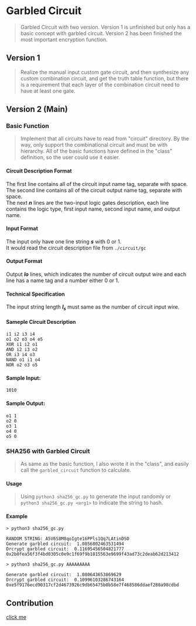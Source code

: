 # **Garbled Circuit**

> Garbled Circuit with two version. Version 1 is unfinished but only has a basic concept with garbled circuit.
> Version 2 has been finished the most important encryption function.

## Version 1
> Realize the manual input custom gate circuit, and then synthesize any custom combination circuit, and get the truth table function, but there is a requirement that each layer of the combination circuit need to have at least one gate.

## Version 2 (Main)
### Basic Function
> Implement that all circuits have to read from "circuit" directory. By the way, only support the combinational circuit and must be with hierarchy. All of the basic functions have defined in the "class" definition, so the user could use it easier.

#### Circuit Description Format
The first line contains all of the circuit input name tag, separate with space.  
The second line contains all of the circuit output name tag, separate with space.  
The next ***n*** lines are the two-input logic gates description, each line contains the logic type, first input name, second input name, and output name.

#### Input Format
The input only have one line string ***s*** with 0 or 1.  
It would read the circuit description file from `./circuit/gc`

#### Output Format
Output ***lo*** lines, which indicates the number of circuit output wire and each line has a name tag and a number either 0 or 1.

#### Technical Specification
The input string length ***l<sub>s</sub>*** must same as the number of circuit input wire.

#### Sameple Circuit Description
```
i1 i2 i3 i4
o1 o2 o3 o4 o5
XOR i1 i2 o1
AND i2 i3 o2
OR i3 i4 o3
NAND o1 i1 o4
NOR o2 o3 o5
```

#### Sample Input:
```
1010
```

#### Sample Output:
```
o1 1
o2 0
o3 1
o4 0
o5 0
```

### SHA256 with Garbled Circuit
> As same as the basic function, I also wrote it in the "class", and easily call the `garbled_circuit` function to calculate.

#### Usage
> Using `python3 sha256_gc.py` to generate the input randomly or `python3 sha256_gc.py <arg1>` to indicate the string to hash.

#### Example
```
> python3 sha256_gc.py

RANDOM STRING: A5V6S8M8qoIgte16PPls1Qq7LAtinDSO
Generate garbled circuit:  1.0856802463531494
Drcrypt garbled circuit:  0.11695456504821777
0x2b0fea56f3f4bd0305c0e9c1f69f9b1815563e9699f43ad73c2deab62d213412
```
```
> python3 sha256_gc.py AAAAAAAAA

Generate garbled circuit:  1.080643653869629
Drcrypt garbled circuit:  0.10996103286743164
0xe5f9176ecd90317cf2d4673926c9db65475b0b58e7f468586ddaef280a98cdbd
```

## Contribution
[click me](https://hackmd.io/@edDnIx-xTO2Y79IC9tqYgg/B1wep6z9r)
